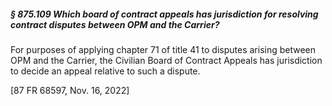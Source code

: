 ##### § 875.109 Which board of contract appeals has jurisdiction for resolving contract disputes between OPM and the Carrier? #####

For purposes of applying chapter 71 of title 41 to disputes arising between OPM and the Carrier, the Civilian Board of Contract Appeals has jurisdiction to decide an appeal relative to such a dispute.

[87 FR 68597, Nov. 16, 2022]